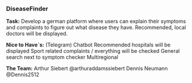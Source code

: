 ### DiseaseFinder

**Task:**
Develop a german platform where users can explain their symptoms and complaints to figure out what disease they have.
Recommended, local doctors will be displayed.

**Nice to Have`s:**
(Telegram) Chatbot
Recommended hospitals will be displayed
Sport related complaints / everything will be checked
General search next to symptom checker
Multiregional

**The Team:**
Arthur Siebert @arthuraddamssiebert
Dennis Neumann @Dennis2512